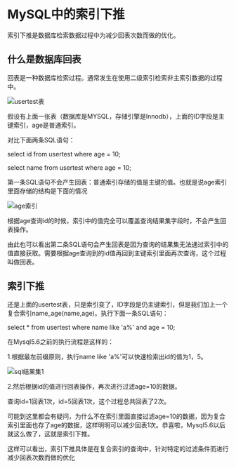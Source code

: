 # MySQL中的索引下推

索引下推是数据库检索数据过程中为减少回表次数而做的优化。

## 什么是数据库回表

回表是一种数据库检索过程。通常发生在使用二级索引检索非主索引数据的过程中。

![usertest表](images/usertest表.png)

假设有上面一张表（数据库是MYSQL，存储引擎是Innodb），上面的ID字段是主键索引，age是普通索引。

对比下面两条SQL语句：

select id from usertest where age = 10;

select name from usertest where age = 10;

第一条SQL语句不会产生回表：普通索引存储的值是主键的值。也就是说age索引里面存储的结构是下面的情况

![age索引](images/age索引.png)

根据age查询id的时候，索引中的值完全可以覆盖查询结果集字段时，不会产生回表操作。

由此也可以看出第二条SQL语句会产生回表是因为查询的结果集无法通过索引中的值直接获取。需要根据age查询到的id值再回到主键索引里面再次查询，这个过程叫做回表。

## 索引下推

还是上面的usertest表，只是索引变了，ID字段是仍主键索引，但是我们加上一个复合索引name_age(name,age)。执行下面一条SQL语句：

select * from usertest where name like 'a%' and age = 10;

在Mysql5.6之前的执行流程是这样的：

1.根据最左前缀原则，执行name like 'a%'可以快速检索出id的值为1，5。

![sql结果集1](images/sql结果集1.png)

2.然后根据id的值进行回表操作，再次进行过滤age=10的数据。

查询id=1回表1次，id=5回表1次，这个过程总共回表了2次。

可能到这里都会有疑问，为什么不在索引里面直接过滤age=10的数据，因为复合索引里面也存了age的数据，这样明明可以减少回表1次。恭喜啦，Mysql5.6以后就这么做了，这就是索引下推。

这样可以看出，索引下推具体是在复合索引的查询中，针对特定的过滤条件而进行减少回表次数而做的优化